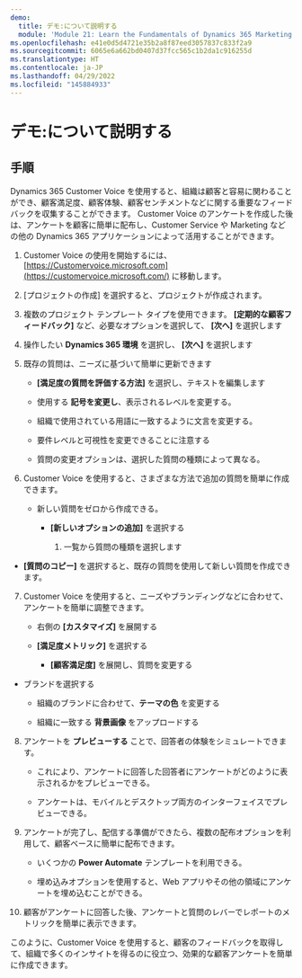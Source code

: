 ```yaml
---
demo:
  title: デモ:について説明する
  module: 'Module 21: Learn the Fundamentals of Dynamics 365 Marketing'
ms.openlocfilehash: e41e0d5d4721e35b2a8f87eed3057837c833f2a9
ms.sourcegitcommit: 6065e6a662bd0407d37fcc565c1b2da1c916255d
ms.translationtype: HT
ms.contentlocale: ja-JP
ms.lasthandoff: 04/29/2022
ms.locfileid: "145884933"
---
```

# <a name="demo-customer-voice"></a>デモ:について説明する

## <a name="instructions"></a>手順

Dynamics 365 Customer Voice を使用すると、組織は顧客と容易に関わることができ、顧客満足度、顧客体験、顧客センチメントなどに関する重要なフィードバックを収集することができます。 Customer Voice のアンケートを作成した後は、アンケートを顧客に簡単に配布し、Customer Service や Marketing などの他の Dynamics 365 アプリケーションによって活用することができます。 

1. Customer Voice の使用を開始するには、[https://Customervoice.microsoft.com](https://customervoice.microsoft.com/) に移動します。 

2. [プロジェクトの作成] を選択すると、プロジェクトが作成されます。

3. 複数のプロジェクト テンプレート タイプを使用できます。 **[定期的な顧客フィードバック]** など、必要なオプションを選択して、 **[次へ]** を選択します

4. 操作したい **Dynamics 365 環境** を選択し、 **[次へ]** を選択します

5. 既存の質問は、ニーズに基づいて簡単に更新できます

    - **[満足度の質問を評価する方法]** を選択し、テキストを編集します

    - 使用する **記号を変更し**、表示されるレベルを変更する。 

    - 組織で使用されている用語に一致するように文言を変更する。 

    - 要件レベルと可視性を変更できることに注意する

    - 質問の変更オプションは、選択した質問の種類によって異なる。

6. Customer Voice を使用すると、さまざまな方法で追加の質問を簡単に作成できます。 

    - 新しい質問をゼロから作成できる。

        - **[新しいオプションの追加]** を選択する

            1. 一覧から質問の種類を選択します

- **[質問のコピー]** を選択すると、既存の質問を使用して新しい質問を作成できます。

7. Customer Voice を使用すると、ニーズやブランディングなどに合わせて、アンケートを簡単に調整できます。 

    - 右側の **[カスタマイズ]** を展開する

    - **[満足度メトリック]** を選択する

        - **[顧客満足度]** を展開し、質問を変更する

- ブランドを選択する

    - 組織のブランドに合わせて、**テーマの色** を変更する

    - 組織に一致する **背景画像** をアップロードする

8. アンケートを **プレビューする** ことで、回答者の体験をシミュレートできます。 

    - これにより、アンケートに回答した回答者にアンケートがどのように表示されるかをプレビューできる。 

    - アンケートは、モバイルとデスクトップ両方のインターフェイスでプレビューできる。 

9. アンケートが完了し、配信する準備ができたら、複数の配布オプションを利用して、顧客ベースに簡単に配布できます。

    - いくつかの **Power Automate** テンプレートを利用できる。 

    - 埋め込みオプションを使用すると、Web アプリやその他の領域にアンケートを埋め込むことができる。 

10. 顧客がアンケートに回答した後、アンケートと質問のレバーでレポートのメトリックを簡単に表示できます。 

このように、Customer Voice を使用すると、顧客のフィードバックを取得して、組織で多くのインサイトを得るのに役立つ、効果的な顧客アンケートを簡単に作成できます。 

 
